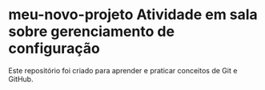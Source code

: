 # meu-novo-projeto Atividade em sala sobre gerenciamento de configuração

 Este repositório foi criado para aprender e praticar conceitos de Git e GitHub.
